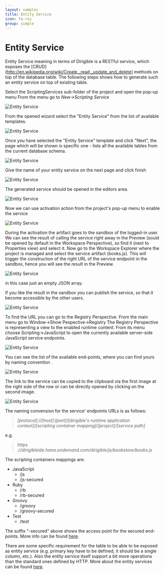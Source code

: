 ```yaml
---
layout: samples
title: Entity Service
icon: fa-rss
group: simple
---
```


Entity Service
===

Entity Service meaning in terms of Dirigible is a RESTful service, which exposes the [CRUD](http://en.wikipedia.org/wiki/Create,_read,_update_and_delete] methods on top of the database table.
The following steps shows how to generate such an entity service on top of existing table.

Select the ScriptingServices sub-folder of the project and open the pop-up menu
From the menu go to *New->Scripting Service*

![Entity Service](bookstore/16_books_entity_service_menu.png)

From the opened wizard select the "Entity Service" from the list of available templates.

![Entity Service](bookstore/17_books_entity_service_wizard_1.png)

Once you have selected the "Entity Service" template and click "Next", the page which will be shown is specific one - lists all the available tables from the current database schema.

![Entity Service](bookstore/18_books_entity_service_wizard_2.png)

Give the name of your entity service on the next page and click finish

![Entity Service](bookstore/19_books_entity_service_wizard_3.png)

The generated service should be opened in the editors area.

![Entity Service](bookstore/20_books_entity_service_content.png)

Now we can use activation action from the project's pop-up menu to enable the service

![Entity Service](bookstore/21_books_entity_service_activate.png)

During the activation the artifact goes to the sandbox of the logged-in user. We can see the result of calling the service right away in the Preview (sould be opened by default in the Workspace Perspective), so find it (next to Properties view) and select it. Now go to the Workspace Explorer where the project is managed and select the service artifact (books.js). This will trigger the construction of the right URL of the service endpoint in the sandbox, hence you will see the result in the Preview.

![Entity Service](bookstore/22_books_entity_service_test.png)

in this case just an empty JSON array.

If you like the result in the sandbox you can publish the service, so that it become accessible by the other users. 

![Entity Service](bookstore/23_books_entity_service_publish.png)

To find the URL you can go to the Registry Perspective. From the main menu go to Window->Show Pespective->Registry
The Registry Perspective is representing a view to the enabled runtime content. From its menu choose Scripting->JavaScript to open the currently available server-side JavaScript service endpoints.

![Entity Service](bookstore/24_books_entity_service_registry_1.png)

You can see the list of the available end-points, where you can find yours by naming convention <project>.<service path>

![Entity Service](bookstore/25_books_entity_service_registry_2.png)

The link to the service can be copied to the clipboard via the first image at the right side of the row or can be directly opened by clicking on the second image.

![Entity Service](bookstore/26_books_entity_service_registry_3.png)

The naming convension for the service' endpoints URLs is as follows:

> *[protocol]://[host]:[port]/[dirigible's runtime application context]/[scripting container mapping]/[project]/[service path]*

e.g.

> *https ://dirigibleide.hana.ondemand.com/dirigible/js/bookstore/books.js*


The scripting containers mappings are:

*	JavaScript
	*	/js
	*	/js-secured
*	Ruby
	*	/rb
	*	/rb-secured
*	Groovy
	*	/groovy
	*	/groovy-secured
*	Test
	*	/test

The suffix "-secured" above shows the access point for the secured end-points. More info can be found [here](../help/security.html).


There are some specific requirement for the table to be able to be exposed as entity service (e.g. primary key have to be defined, it should be a single column, etc.).
Also the entity service itself support a bit more operations than the standard ones defined by HTTP. More about the entity services can be found [here](../help/entity_service.html).


